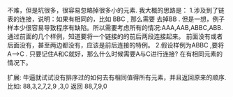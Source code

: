 不难，但是坑很多，很容易忽略掉很多小的元素.
我大概的思路是：
1.涉及到了链表的连接，说明：如果有相同的，比如 BBC , 那么需要 去掉BB . 但是一想，例子样本少很容易导致程序有缺陷。所以需要考虑所有的情况:AAA,AAB,ABBC,ABB.
通过前面的几个样例，知道要将一个链接的的前后两段连接起来。 前面没有或者后面没有，甚至两边都没有，应该是前后连接的特例。
2.假设样例为ABBC ,要将A-->C . 只要记住A和C就好，那么什么时候需要A与C进行连接? 在有相同元素的情况下。








扩展:
牛逼就试试没有排序过的如何去有相同值得所有元素，并且返回原来的顺序.比如: 88,3,2,7,2,9 ,3,0
返回 88,7,9,0
